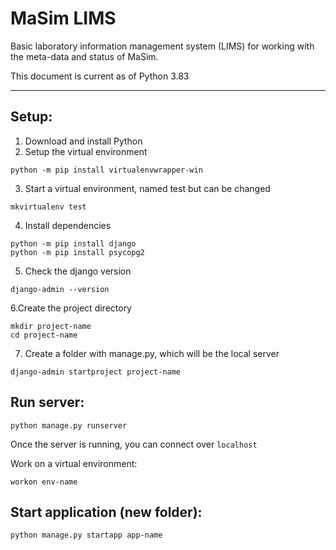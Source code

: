 # MaSim LIMS
Basic laboratory information management system (LIMS) for working with the meta-data and status of MaSim.

This document is current as of Python 3.83

---

## Setup: 
1. Download and install Python
2. Setup the virtual environment

```
python -m pip install virtualenvwrapper-win 
```

3. Start a virtual environment, named test but can be changed

```
mkvirtualenv test 
```

4. Install dependencies

``` 
python -m pip install django 
python -m pip install psycopg2
```

5. Check the django version

```
django-admin --version 
```

6.Create the project directory

```
mkdir project-name
cd project-name
```

7. Create a folder with manage.py, which will be the local server

```
django-admin startproject project-name 
```

## Run server:

``` 
python manage.py runserver 
```

Once the server is running, you can connect over `localhost`

Work on a virtual environment:

``` 
workon env-name 
```

## Start application (new folder):

``` 
python manage.py startapp app-name 
```
